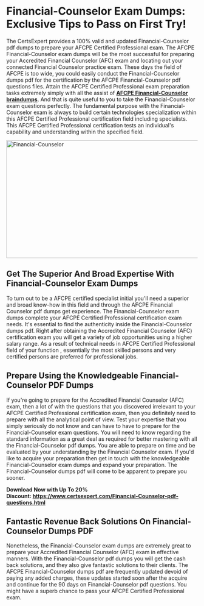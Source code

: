 <h1><strong>Financial-Counselor Exam Dumps: Exclusive Tips to Pass on First Try!</strong></h1>
<p>The CertsExpert provides a 100% valid and updated Financial-Counselor pdf dumps to prepare your AFCPE Certified Professional exam. The AFCPE Financial-Counselor exam dumps will be the most successful for preparing your Accredited Financial Counselor (AFC) exam and locating out your connected Financial Counselor practice exam. These days the field of AFCPE is too wide, you could easily conduct the Financial-Counselor dumps pdf for the certification by the AFCPE Financial-Counselor pdf questions files. Attain the AFCPE Certified Professional exam preparation tasks extremely simply with all the assist of <a href="https://www.certsexpert.com/Financial-Counselor-pdf-questions.html"><strong>AFCPE Financial-Counselor braindumps</strong></a>. And that is quite useful to you to take the Financial-Counselor exam questions perfectly. The fundamental purpose with the Financial-Counselor exam is always to build certain technologies specialization within this AFCPE Certified Professional certification field including specialists. This AFCPE Certified Professional certification tests an individual's capability and understanding within the specified field.</p>
<p><img src="https://i.ibb.co/GJYm54J/Copy-of-Copy-of-Copy-of-Copy-of-Copy-of-Minimalist-Business-You-Tube-Thumbnail-18.png" alt="Financial-Counselor" width="550" height="309" /></p>
<h2><strong>Get The Superior And Broad Expertise With Financial-Counselor Exam Dumps</strong></h2>
<p>To turn out to be a AFCPE certified specialist initial you'll need a superior and broad know-how in this field and through the AFCPE Financial Counselor pdf dumps get experience. The Financial-Counselor exam dumps complete your AFCPE Certified Professional certification exam needs. It's essential to find the authenticity inside the Financial-Counselor dumps pdf. Right after obtaining the Accredited Financial Counselor (AFC) certification exam you will get a variety of job opportunities using a higher salary range. As a result of technical needs in AFCPE Certified Professional field of your function , essentially the most skilled persons and very certified persons are preferred for professional jobs.&nbsp;</p>
<h2><strong>Prepare Using the Knowledgeable Financial-Counselor PDF Dumps</strong></h2>
<p>If you're going to prepare for the Accredited Financial Counselor (AFC) exam, then a lot of with the questions that you discovered irrelevant to your AFCPE Certified Professional certification exam, then you definitely need to prepare with all the analytical point of view. Test your expertise that you simply seriously do not know and can have to have to prepare for the Financial-Counselor exam questions. You will need to know regarding the standard information as a great deal as required for better mastering with all the Financial-Counselor pdf dumps. You are able to prepare on time and be evaluated by your understanding by the Financial Counselor exam. If you'd like to acquire your preparation then get in touch with the knowledgeable Financial-Counselor exam dumps and expand your preparation. The Financial-Counselor dumps pdf will come to be apparent to prepare you sooner.</p>
<p><strong>Download Now with Up To 20% Discount:&nbsp;<a href="https://www.certsexpert.com/Financial-Counselor-pdf-questions.html">https://www.certsexpert.com/Financial-Counselor-pdf-questions.html</a></strong></p>
<h2><strong>Fantastic Revenue Back Solutions On Financial-Counselor Dumps PDF</strong></h2>
<p>Nonetheless, the Financial-Counselor exam dumps are extremely great to prepare your Accredited Financial Counselor (AFC) exam in effective manners. With the Financial-Counselor pdf dumps you will get the cash back solutions, and they also give fantastic solutions to their clients. The AFCPE Financial-Counselor dumps pdf are frequently updated devoid of paying any added charges, these updates started soon after the acquire and continue for the 90 days on Financial-Counselor pdf questions. You might have a superb chance to pass your AFCPE Certified Professional exam.</p>
